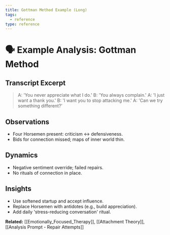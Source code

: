 ```yaml
---
title: Gottman Method Example (Long)
tags:
  - reference
type: reference
---
```


<!-- @format -->

# 🗣 Example Analysis: Gottman Method

## Transcript Excerpt

> A: 'You never appreciate what I do.'
> B: 'You always complain.'
> A: 'I just want a thank you.'
> B: 'I want you to stop attacking me.'
> A: 'Can we try something different?'

## Observations

- Four Horsemen present: criticism ↔ defensiveness.
- Bids for connection missed; maps of inner world thin.

## Dynamics

- Negative sentiment override; failed repairs.
- No rituals of connection in place.

## Insights

- Use softened startup and accept influence.
- Replace Horsemen with antidotes (e.g., build appreciation).
- Add daily 'stress-reducing conversation' ritual.

**Related:** [[Emotionally_Focused_Therapy]], [[Attachment Theory]], [[Analysis Prompt - Repair Attempts]]
